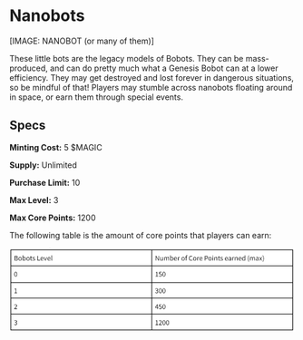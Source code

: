 # Nanobots

\[IMAGE: NANOBOT (or many of them)]

These little bots are the legacy models of Bobots. They can be mass-produced, and can do pretty much what a Genesis Bobot can at a lower efficiency. They may get destroyed and lost forever in dangerous situations, so be mindful of that! Players may stumble across nanobots floating around in space, or earn them through special events.&#x20;

## Specs

**Minting Cost:** 5 $MAGIC

**Supply:** Unlimited

**Purchase Limit:** 10

**Max Level:** 3

**Max Core Points:** 1200

The following table is the amount of core points that players can earn:

![](<../../.gitbook/assets/image (1).png>)





